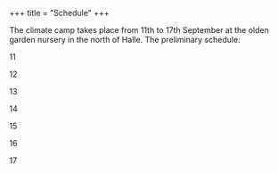 +++
title = "Schedule"
+++

The climate camp takes place from 11th to 17th September at the olden garden nursery in the north of Halle.
The preliminary schedule:

11

12

13

14

15

16

17
